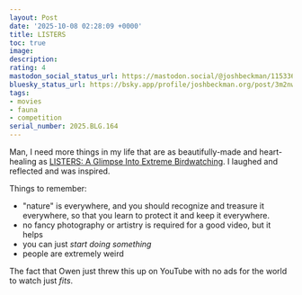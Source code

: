 ```yaml
---
layout: Post
date: '2025-10-08 02:28:09 +0000'
title: LISTERS
toc: true
image:
description:
rating: 4
mastodon_social_status_url: https://mastodon.social/@joshbeckman/115336927575096786
bluesky_status_url: https://bsky.app/profile/joshbeckman.org/post/3m2nwei7u7n2o
tags:
- movies
- fauna
- competition
serial_number: 2025.BLG.164
---
```

Man, I need more things in my life that are as beautifully-made and heart-healing as [LISTERS: A Glimpse Into Extreme Birdwatching](https://www.youtube.com/watch?v=zl-wAqplQAo). I laughed and reflected and was inspired. 

Things to remember:
- "nature" is everywhere, and you should recognize and treasure it everywhere, so that you learn to protect it and keep it everywhere.
- no fancy photography or artistry is required for a good video, but it helps
- you can just _start doing something_
- people are extremely weird

The fact that Owen just threw this up on YouTube with no ads for the world to watch just _fits_.
